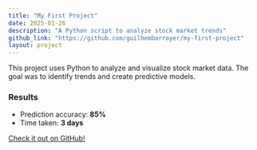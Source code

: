 ```yaml
---
title: "My First Project"
date: 2025-01-26
description: "A Python script to analyze stock market trends"
github_link: "https://github.com/guilhembarroyer/my-first-project"
layout: project
---
```


This project uses Python to analyze and visualize stock market data. The goal was to identify trends and create predictive models.

### Results
- Prediction accuracy: **85%**
- Time taken: **3 days**

[Check it out on GitHub!](https://github.com/guilhembarroyer/my-first-project)
